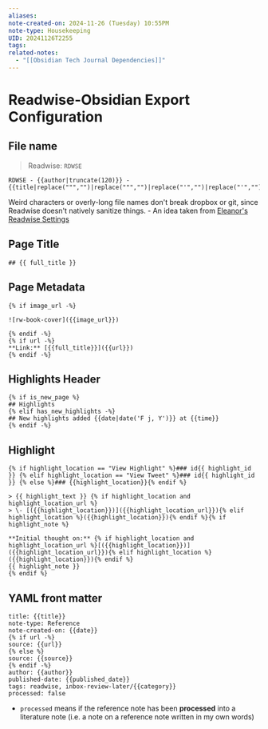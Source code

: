 ```yaml
---
aliases:
note-created-on: 2024-11-26 (Tuesday) 10:55PM
note-type: Housekeeping
UID: 20241126T2255
tags:
related-notes:
  - "[[Obsidian Tech Journal Dependencies]]"
---
```


# Readwise-Obsidian Export Configuration

## File name

> Readwise: `RDWSE`

```Jinja2
RDWSE - {{author|truncate(120)}} - {{title|replace(""","")|replace(""","")|replace("'","")|replace("'","")|truncate(127)}}
```

Weird characters or overly-long file names don't break dropbox or git, since Readwise doesn't natively sanitize things. \- An idea taken from [Eleanor's Readwise Settings](https://gist.github.com/eleanorkonik/1f0586fe13d98f1dbf18ec72b00bf37d)

## Page Title

```Jinja2
## {{ full_title }}
```

## Page Metadata

```Jinja2
{% if image_url -%}

![rw-book-cover]({{image_url}})

{% endif -%}
{% if url -%}
**Link:** [{{full_title}}]({{url}})
{% endif -%}
```

## Highlights Header

```Jinja2
{% if is_new_page %}
## Highlights
{% elif has_new_highlights -%}
## New highlights added {{date|date('F j, Y')}} at {{time}}
{% endif -%}
```

## Highlight

```Jinja2
{% if highlight_location == "View Highlight" %}### id{{ highlight_id }} {% elif highlight_location == "View Tweet" %}### id{{ highlight_id }} {% else %}### {{highlight_location}}{% endif %}

> {{ highlight_text }} {% if highlight_location and highlight_location_url %}
> \- [({{highlight_location}})]({{highlight_location_url}}){% elif highlight_location %}({{highlight_location}}){% endif %}{% if highlight_note %}

**Initial thought on:** {% if highlight_location and highlight_location_url %}[({{highlight_location}})]({{highlight_location_url}}){% elif highlight_location %}({{highlight_location}}){% endif %}
{{ highlight_note }}
{% endif %}
```

## YAML front matter

```Jinja2
title: {{title}}
note-type: Reference
note-created-on: {{date}}
{% if url -%}
source: {{url}}
{% else %}
source: {{source}}
{% endif -%}
author: {{author}}
published-date: {{published_date}}
tags: readwise, inbox-review-later/{{category}}
processed: false
```

- `processed` means if the reference note has been **processed** into a literature note (i.e. a note on a reference note written in my own words)

